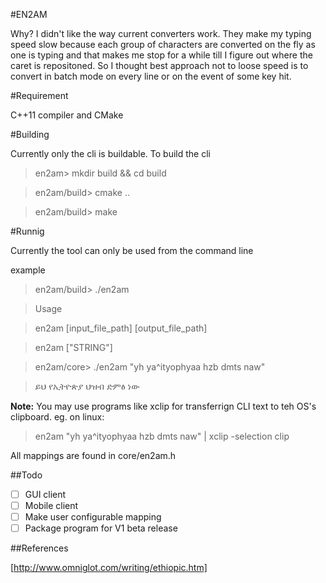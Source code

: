 
#EN2AM

Why? I didn't like the way current converters work. They make my typing speed slow because each
group of characters are converted on the fly as one is typing and that makes me stop for a while
till I figure out where the caret is repositoned. So I thought best approach not to loose speed 
is to convert in batch mode on every line or on the event of some key hit.


#Requirement

C++11 compiler and CMake

#Building 

Currently only the cli is buildable. To build the cli 

> en2am> mkdir build && cd build

> en2am/build> cmake ..

> en2am/build> make


#Runnig

Currently the tool can only be used from the command line

example

>en2am/build> ./en2am

> Usage 

> en2am [input_file_path] [output_file_path] 

> en2am ["STRING"] 

>en2am/core> ./en2am  "yh ya^ityophyaa hzb dmts naw"

>ይህ የኢትዮጵያ ህዝብ ድምፅ ነው  

**Note:** You may use programs like xclip for transferrign CLI text to teh OS's clipboard.
eg. on linux:

> en2am  "yh ya^ityophyaa hzb dmts naw" | xclip -selection clip

All mappings are found in core/en2am.h

##Todo

- [ ] GUI client
- [ ] Mobile client
- [ ] Make user configurable mapping
- [ ] Package program for V1 beta release

##References

[http://www.omniglot.com/writing/ethiopic.htm]
